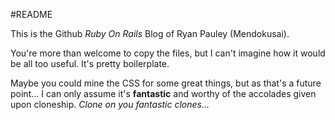 #README

This is the Github *Ruby On Rails* Blog of Ryan Pauley (Mendokusai).

You're more than welcome to copy the files, but I can't imagine how it would be all too useful. It's pretty boilerplate.

Maybe you could mine the CSS for some great things, but as that's a future point... I can only assume it's **fantastic** and worthy of the accolades given upon cloneship. *Clone on you fantastic clones...*
